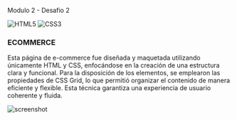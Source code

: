 Modulo 2 - Desafio 2

![HTML5](https://img.shields.io/badge/html5-%23E34F26.svg?style=flat&logo=html5&logoColor=white) ![CSS3](https://img.shields.io/badge/css3-%231572B6.svg?style=flat&logo=css3&logoColor=white)

### ECOMMERCE
Esta página de e-commerce fue diseñada y maquetada utilizando únicamente HTML y CSS, enfocándose en la creación de una estructura clara y funcional. Para la disposición de los elementos, se emplearon las propiedades de CSS Grid, lo que permitió organizar el contenido de manera eficiente y flexible. Esta técnica garantiza una experiencia de usuario coherente y fluida.

![screenshot](https://github.com/rimardev/m2d2-ecommerce/blob/main/assets/img/screenshot.jpg)
